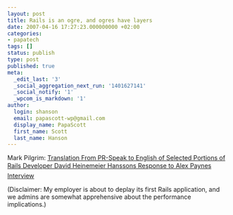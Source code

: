 ```yaml
---
layout: post
title: Rails is an ogre, and ogres have layers
date: 2007-04-16 17:27:23.000000000 +02:00
categories:
- papatech
tags: []
status: publish
type: post
published: true
meta:
  _edit_last: '3'
  _social_aggregation_next_run: '1401627141'
  _social_notify: '1'
  _wpcom_is_markdown: '1'
author:
  login: shanson
  email: papascott-wp@gmail.com
  display_name: PapaScott
  first_name: Scott
  last_name: Hanson
---
```

<p>Mark Pilgrim: <a href="http://diveintomark.org/archives/2007/04/16/dhh-translation">Translation From PR-Speak to English of Selected Portions of Rails Developer David Heinemeier Hanssons Response to Alex Paynes Interview</a></p>
<p>(Disclaimer: My employer is about to deplay its first Rails application, and we admins are somewhat apprehensive about the performance implications.)</p>
